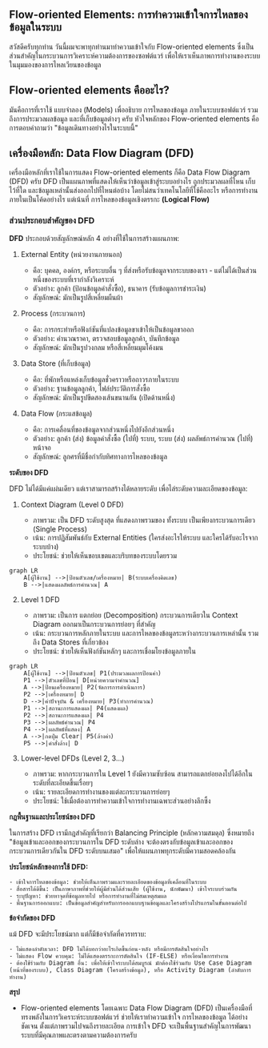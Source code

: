 ## Flow-oriented Elements: การทำความเข้าใจการไหลของข้อมูลในระบบ
สวัสดีครับทุกท่าน วันนี้ผมจะพาทุกท่านมาทำความเข้าใจกับ Flow-oriented elements ซึ่งเป็นส่วนสำคัญในกระบวนการวิเคราะห์ความต้องการของซอฟต์แวร์ เพื่อให้เราเห็นภาพการทำงานของระบบในมุมมองของการไหลเวียนของข้อมูล

## Flow-oriented elements คืออะไร?
มันคือการที่เราใช้ แบบจำลอง (Models) เพื่ออธิบาย การไหลของข้อมูล ภายในระบบซอฟต์แวร์ รวมถึงการประมวลผลข้อมูล และที่เก็บข้อมูลต่างๆ ครับ หัวใจหลักของ Flow-oriented elements คือการตอบคำถามว่า "ข้อมูลเดินทางอย่างไรในระบบนี้"

## เครื่องมือหลัก: Data Flow Diagram (DFD)
เครื่องมือหลักที่เราใช้ในการแสดง Flow-oriented elements ก็คือ Data Flow Diagram (DFD) ครับ DFD เป็นแผนภาพที่แสดงให้เห็นว่าข้อมูลเข้าสู่ระบบอย่างไร ถูกประมวลผลที่ไหน เก็บไว้ที่ใด และข้อมูลเหล่านั้นส่งออกไปที่ไหนต่อบ้าง โดยไม่สนว่าเทคโนโลยีที่ใช้คืออะไร หรือการทำงานภายในเป็นโค้ดอย่างไร แต่เน้นที่ การไหลของข้อมูลเชิงตรรกะ **(Logical Flow)**

### ส่วนประกอบสำคัญของ DFD

**DFD** ประกอบด้วยสัญลักษณ์หลัก 4 อย่างที่ใช้ในการสร้างแผนภาพ:

1. External Entity (หน่วยงานภายนอก)

    - คือ: บุคคล, องค์กร, หรือระบบอื่น ๆ ที่ส่งหรือรับข้อมูลจากระบบของเรา  - แต่ไม่ได้เป็นส่วนหนึ่งของระบบที่เรากำลังวิเคราะห์
    - ตัวอย่าง: ลูกค้า (ป้อนข้อมูลคำสั่งซื้อ), ธนาคาร (รับข้อมูลการชำระเงิน)
    - สัญลักษณ์: มักเป็นรูปสี่เหลี่ยมผืนผ้า

2. Process (กระบวนการ)

    - คือ: การกระทำหรือฟังก์ชันที่แปลงข้อมูลขาเข้าให้เป็นข้อมูลขาออก
    - ตัวอย่าง: คำนวณราคา, ตรวจสอบข้อมูลลูกค้า, บันทึกข้อมูล
    - สัญลักษณ์: มักเป็นรูปวงกลม หรือสี่เหลี่ยมมุมโค้งมน

3. Data Store (ที่เก็บข้อมูล)
    - คือ: ที่พักหรือแหล่งเก็บข้อมูลชั่วคราวหรือถาวรภายในระบบ
    - ตัวอย่าง: ฐานข้อมูลลูกค้า, ไฟล์ประวัติการสั่งซื้อ
    - สัญลักษณ์: มักเป็นรูปขีดสองเส้นขนานกัน (เปิดด้านหนึ่ง)

4. Data Flow (กระแสข้อมูล)
    - คือ: การเคลื่อนที่ของข้อมูลจากส่วนหนึ่งไปยังอีกส่วนหนึ่ง
    - ตัวอย่าง: ลูกค้า (ส่ง) ข้อมูลคำสั่งซื้อ (ไปที่) ระบบ, ระบบ (ส่ง) ผลลัพธ์การคำนวณ (ไปที่) หน้าจอ
    - สัญลักษณ์: ลูกศรที่มีชื่อกำกับทิศทางการไหลของข้อมูล

**ระดับของ DFD**

DFD ไม่ได้มีแค่แผ่นเดียว แต่เราสามารถสร้างได้หลายระดับ เพื่อไล่ระดับความละเอียดของข้อมูล:

1. Context Diagram (Level 0 DFD)

    - ภาพรวม: เป็น DFD ระดับสูงสุด ที่แสดงภาพรวมของ ทั้งระบบ เป็นเพียงกระบวนการเดียว (Single Process)
    - เน้น: การปฏิสัมพันธ์กับ External Entities (ใครส่งอะไรให้ระบบ และใครได้รับอะไรจากระบบบ้าง)
    - ประโยชน์: ช่วยให้เห็นขอบเขตและบริบทของระบบโดยรวม
```mermaid
graph LR
    A[ผู้ใช้งาน] -->|ป้อนตัวเลข/เครื่องหมาย| B(ระบบเครื่องคิดเลข)
    B -->|แสดงผลลัพธ์การคำนวณ| A
```

2. Level 1 DFD

    - ภาพรวม: เป็นการ แตกย่อย (Decomposition) กระบวนการเดียวใน Context Diagram ออกมาเป็นกระบวนการย่อยๆ ที่สำคัญ
    - เน้น: กระบวนการหลักภายในระบบ และการไหลของข้อมูลระหว่างกระบวนการเหล่านั้น รวมถึง Data Stores ที่เกี่ยวข้อง
    - ประโยชน์: ช่วยให้เห็นฟังก์ชันหลักๆ และการเชื่อมโยงข้อมูลภายใน
```mermaid
graph LR
    A[ผู้ใช้งาน] -->|ป้อนตัวเลข| P1(ประมวลผลการป้อนค่า)
    P1 -->|ตัวเลขที่ป้อน| D[หน่วยความจำคำนวณ]
    A -->|ป้อนเครื่องหมาย| P2(จัดการการดำเนินการ)
    P2 -->|เครื่องหมาย| D
    D -->|ค่าปัจจุบัน & เครื่องหมาย| P3(ทำการคำนวณ)
    P1 -->|สถานะการแสดงผล| P4(แสดงผล)
    P2 -->|สถานะการแสดงผล| P4
    P3 -->|ผลลัพธ์คำนวณ| P4
    P4 -->|ผลลัพธ์ที่แสดง| A
    A -->|กดปุ่ม Clear| P5(ล้างค่า)
    P5 -->|คำสั่งล้าง| D
```

3. Lower-level DFDs (Level 2, 3...)

    - ภาพรวม: หากกระบวนการใน Level 1 ยังมีความซับซ้อน สามารถแตกย่อยลงไปได้อีกในระดับที่ละเอียดขึ้นเรื่อยๆ
    - เน้น: รายละเอียดการทำงานของแต่ละกระบวนการย่อยๆ
    - ประโยชน์: ใช้เมื่อต้องการทำความเข้าใจการทำงานเฉพาะส่วนอย่างลึกซึ้ง

**กฎพื้นฐานและประโยชน์ของ DFD**

ในการสร้าง DFD เรามีกฎสำคัญที่เรียกว่า Balancing Principle (หลักความสมดุล) ซึ่งหมายถึง "ข้อมูลเข้าและออกของกระบวนการใน DFD ระดับล่าง จะต้องตรงกับข้อมูลเข้าและออกของกระบวนการเดียวกันใน DFD ระดับบนเสมอ" เพื่อให้แผนภาพทุกระดับมีความสอดคล้องกัน

**ประโยชน์หลักของการใช้ DFD:**

    - เข้าใจการไหลของข้อมูล: ช่วยให้เห็นภาพรวมและรายละเอียดของข้อมูลที่เคลื่อนที่ในระบบ
    - สื่อสารได้ดีขึ้น: เป็นภาษาภาพที่ช่วยให้ผู้มีส่วนได้ส่วนเสีย (ผู้ใช้งาน, นักพัฒนา) เข้าใจระบบร่วมกัน
    - ระบุปัญหา: ช่วยหาจุดที่ข้อมูลหายไป หรือการทำงานที่ไม่สมเหตุสมผล
    - พื้นฐานการออกแบบ: เป็นข้อมูลสำคัญสำหรับการออกแบบฐานข้อมูลและโครงสร้างโปรแกรมในขั้นตอนต่อไป

**ข้อจำกัดของ DFD**

แม้ DFD จะมีประโยชน์มาก แต่ก็มีข้อจำกัดที่ควรทราบ:

    - ไม่แสดงลำดับเวลา: DFD ไม่ได้บอกว่าอะไรเกิดขึ้นก่อน-หลัง หรือมีการตัดสินใจอย่างไร
    - ไม่แสดง Flow ควบคุม: ไม่ได้แสดงตรรกะการตัดสินใจ (IF-ELSE) หรือเงื่อนไขการทำงาน
    - ต้องใช้ร่วมกับ Diagram อื่น: เพื่อให้เข้าใจระบบได้สมบูรณ์ มักต้องใช้ร่วมกับ Use Case Diagram (หน้าที่ของระบบ), Class Diagram (โครงสร้างข้อมูล), หรือ Activity Diagram (ลำดับการทำงาน)

**สรุป**
- Flow-oriented elements โดยเฉพาะ Data Flow Diagram (DFD) เป็นเครื่องมือที่ทรงพลังในการวิเคราะห์ระบบซอฟต์แวร์ ช่วยให้เราทำความเข้าใจ การไหลของข้อมูล ได้อย่างชัดเจน ตั้งแต่ภาพรวมไปจนถึงรายละเอียด การเข้าใจ DFD จะเป็นพื้นฐานสำคัญในการพัฒนาระบบที่มีคุณภาพและตรงตามความต้องการครับ